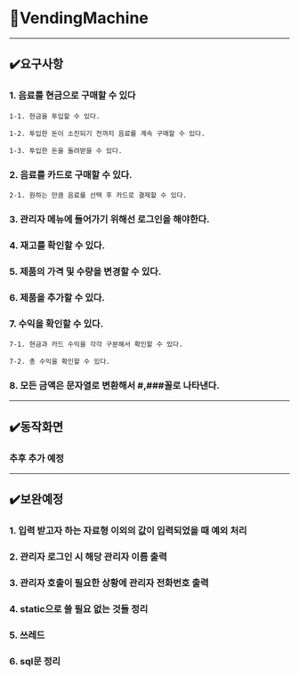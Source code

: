 # 🥤VendingMachine
---
## ✔️요구사항

### 1. 음료를 현금으로 구매할 수 있다

    1-1. 현금을 투입할 수 있다.
    
    1-2. 투입한 돈이 소진되기 전까지 음료를 계속 구매할 수 있다.
    
    1-3. 투입한 돈을 돌려받을 수 있다.

### 2. 음료를 카드로 구매할 수 있다.

    2-1. 원하는 만큼 음료를 선택 후 카드로 결제할 수 있다.

### 3. 관리자 메뉴에 들어가기 위해선 로그인을 해야한다.

### 4. 재고를 확인할 수 있다.

### 5. 제품의 가격 및 수량을 변경할 수 있다.

### 6. 제품을 추가할 수 있다.

### 7. 수익을 확인할 수 있다.

    7-1. 현금과 카드 수익을 각각 구분해서 확인할 수 있다.
    
    7-2. 총 수익을 확인할 수 있다.

### 8. 모든 금액은 문자열로 변환해서 #,###꼴로 나타낸다.
---
## ✔️동작화면

### 추후 추가 예정
---
## ✔️보완예정

### 1. 입력 받고자 하는 자료형 이외의 값이 입력되었을 때 예외 처리

### 2. 관리자 로그인 시 해당 관리자 이름 출력

### 3. 관리자 호출이 필요한 상황에 관리자 전화번호 출력

### 4. static으로 쓸 필요 없는 것들 정리

### 5. 쓰레드

### 6. sql문 정리
